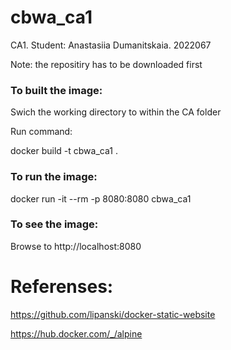 # cbwa_ca1
CA1. Student: Anastasiia Dumanitskaia. 2022067

Note: the repositiry has to be downloaded first

### To built the image:

Swich the working directory to within the CA folder

Run command:

docker build -t cbwa_ca1 .

### To run the image:

docker run -it --rm -p 8080:8080 cbwa_ca1

### To see the image:

Browse to http://localhost:8080

#
# Referenses:
https://github.com/lipanski/docker-static-website

https://hub.docker.com/_/alpine
